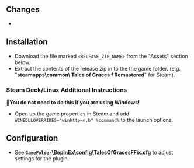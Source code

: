 ## Changes  
-   
  
## Installation  
- Download the file marked `<RELEASE_ZIP_NAME>` from the "Assets" section below.  
- Extract the contents of the release zip in to the the game folder. (e.g. "**steamapps\common\	Tales of Graces f Remastered**" for Steam).

### Steam Deck/Linux Additional Instructions
🚩**You do not need to do this if you are using Windows!**
- Open up the game properties in Steam and add `WINEDLLOVERRIDES="winhttp=n,b" %command%` to the launch options.

## Configuration
- See **`GameFolder`\BepInEx\config\TalesOfGracesFFix.cfg** to adjust settings for the plugin.